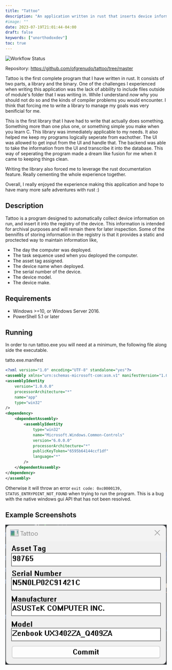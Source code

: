 ```yaml
---
title: "Tattoo"
description: "An application written in rust that inserts device information into the computers registry for later forensics."
#image: ""
date: 2023-07-19T21:01:44-04:00
draft: false
keywords: ["unorthodoxdev"]
toc: true
---
```


![Workflow Status](https://github.com/ofgrenudo/tattoo/actions/workflows/ci.yml/badge.svg)

Repository: https://github.com/ofgrenudo/tattoo/tree/master 

Tattoo is the first complete program that I have written in rust. It consists of two parts, a library and the binary. One of the challenges I experienced when writing this application was the lack of abbility to include files outside of module's folder that I was writing in. While I understand *now* why you should not do so and the kinds of compiler problems you would encounter. I think that forcing me to write a library to manage my goals was very benificial for me.

This is the first library that I have had to write that actually does something. Something more than one plus one, or something simple you make when you learn C. This library was immediately applicable to my needs. It also helped me keep my programs logically seperate from eachother. The UI was allowed to get input from the UI and handle that. The backend was able to take the information from the UI and transcribe it into the database. This way of seperating the program made a dream like fusion for me when it came to keeping things clean.

Writing the library also forced me to leverage the rust documentation feature. Really cementing the whole experience together.

Overall, I really enjoyed the experience making this application and hope to have many more safe adventures with rust :)

## Description

Tattoo is a program designed to automatically collect device information on run, and insert it into the registry of the device. This information is intended for archival purposes and will remain there for later inspection. Some of the bennifits of storing information in the registry is that it provides a static and proctected way to maintain information like,

- The day the computer was deployed.
- The task sequence used when you deployed the computer.
- The asset tag assigned.
- The device name when deployed.
- The serial number of the device.
- The device model.
- The device make.


## Requirements

- Windows >=10, or Windows Server 2016.
- PowerShell 5.1 or later

## Running

In order to run tattoo.exe you will need at a minimum, the following file along side the executable.

tatto.exe.manifest
```xml
<?xml version="1.0" encoding="UTF-8" standalone="yes"?>
<assembly xmlns="urn:schemas-microsoft-com:asm.v1" manifestVersion="1.0">
<assemblyIdentity
    version="1.0.0.0"
    processorArchitecture="*"
    name="app"
    type="win32"
/>
<dependency>
    <dependentAssembly>
        <assemblyIdentity
            type="win32"
            name="Microsoft.Windows.Common-Controls"
            version="6.0.0.0"
            processorArchitecture="*"
            publicKeyToken="6595b64144ccf1df"
            language="*"
        />
    </dependentAssembly>
</dependency>
</assembly>
```

Otherwise it will throw an error `exit code: 0xc0000139, STATUS_ENTRYPOINT_NOT_FOUND` when trying to run the program. This is a bug with the native windows gui API that has not been resolved.

## Example Screenshots

![tattoo-ui](https://raw.githubusercontent.com/ofgrenudo/tattoo/master/docs/tattoo-ui.png)